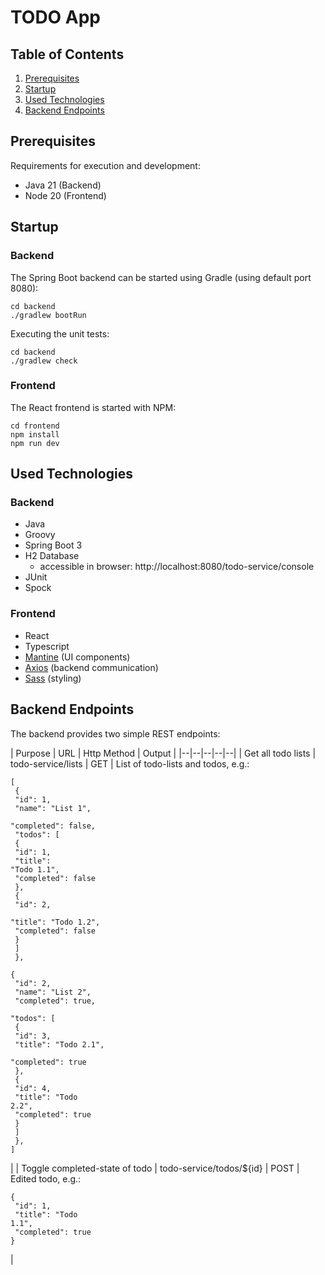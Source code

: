 # TODO App

## Table of Contents
1. [Prerequisites](#prerequisites)
2. [Startup](#startup)
3. [Used Technologies](#used-technologies)
4. [Backend Endpoints](#backend-endpoints)

## Prerequisites

Requirements for execution and development:
* Java 21 (Backend)
* Node 20 (Frontend)

## Startup

### Backend

The Spring Boot backend can be started using Gradle (using default port 8080):

    cd backend
    ./gradlew bootRun

Executing the unit tests:

    cd backend
    ./gradlew check

### Frontend

The React frontend is started with NPM:

    cd frontend
    npm install
    npm run dev

## Used Technologies

### Backend

* Java
* Groovy
* Spring Boot 3
* H2 Database
    * accessible in browser: http://localhost:8080/todo-service/console
* JUnit
* Spock

### Frontend

* React
* Typescript
* [Mantine](https://mantine.dev/getting-started/) (UI components)
* [Axios](https://axios-http.com/docs/intro) (backend communication)
* [Sass](https://sass-lang.com/documentation/) (styling)

## Backend Endpoints

The backend provides two simple REST endpoints:

| Purpose | URL | Http Method | Output |
|--|--|--|--|--|
| Get all todo lists | todo-service/lists | GET | List of todo-lists and todos, e.g.:<br/><pre><code>[<br/>    {<br/>        "id": 1,<br/>        "name": "List 1",<br/>        "completed": false,<br/>        "todos": [<br/>            {<br/>                "id": 1,<br/>                "title": "Todo 1.1",<br/>                "completed": false<br/>            },<br/>            {<br/>                "id": 2,<br/>                "title": "Todo 1.2",<br/>                "completed": false<br/>            }<br/>        ]<br/>    },<br/>    {<br/>        "id": 2,<br/>        "name": "List 2",<br/>        "completed": true,<br/>        "todos": [<br/>            {<br/>                "id": 3,<br/>                "title": "Todo 2.1",<br/>                "completed": true<br/>            },<br/>            {<br/>                "id": 4,<br/>                "title": "Todo 2.2",<br/>                "completed": true<br/>            }<br/>        ]<br/>    },<br/>]</code></pre> |
| Toggle completed-state of todo | todo-service/todos/${id} | POST | Edited todo, e.g.:<br/><pre><code>{<br/>    "id": 1,<br/>    "title": "Todo 1.1",<br/>    "completed": true<br/>}</code></pre> |
